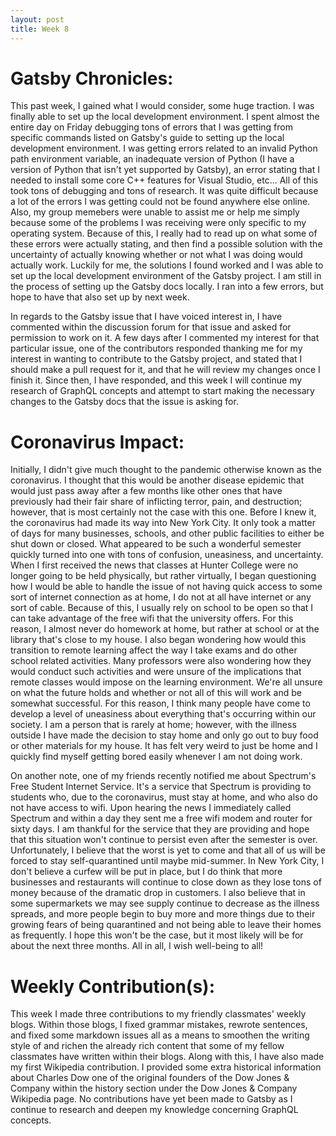 ```yaml
---
layout: post
title: Week 8
---
```


# Gatsby Chronicles:

This past week, I gained what I would consider, some huge traction. I was finally able to set up the local development environment. I spent almost the entire day on Friday debugging tons of errors that I was getting from specific commands listed on Gatsby's guide to setting up the local development environment. I was getting errors related to an invalid Python path environment variable, an inadequate version of Python (I have a version of Python that isn't yet supported by Gatsby), an error stating that I needed to install some core C++ features for Visual Studio, etc... All of this took tons of debugging and tons of research. It was quite difficult because a lot of the errors I was getting could not be found anywhere else online. Also, my group memebers were unable to assist me or help me simply because some of the problems I was receiving were only specific to my operating system. Because of this, I really had to read up on what some of these errors were actually stating, and then find a possible solution with the uncertainty of actually knowing whether or not what I was doing would actually work. Luckily for me, the solutions I found worked and I was able to set up the local development environment of the Gatsby project. I am still in the process of setting up the Gatsby docs locally. I ran into a few errors, but hope to have that also set up by next week. 

In regards to the Gatsby issue that I have voiced interest in, I have commented within the discussion forum for that issue and asked for permission to work on it. A few days after I commented my interest for that particular issue, one of the contributors responded thanking me for my interest in wanting to contribute to the Gatsby project, and stated that I should make a pull request for it, and that he will review my changes once I finish it. Since then, I have responded, and this week I will continue my research of GraphQL concepts and attempt to start making the necessary changes to the Gatsby docs that the issue is asking for.


# Coronavirus Impact:
Initially, I didn't give much thought to the pandemic otherwise known as the coronavirus. I thought that this would be another disease epidemic that would just pass away after a few months like other ones that have previously had their fair share of inflicting terror, pain, and destruction; however, that is most certainly not the case with this one. Before I knew it, the coronavirus had made its way into New York City. It only took a matter of days for many businesses, schools, and other public facilities to either be shut down or closed. What appeared to be such a wonderful semester quickly turned into one with tons of confusion, uneasiness, and uncertainty. When I first received the news that classes at Hunter College were no longer going to be held physically, but rather virtually, I began questioning how I would be able to handle the issue of not having quick access to some sort of internet connection as at home, I do not at all have internet or any sort of cable. Because of this, I usually rely on school to be open so that I can take advantage of the free wifi that the university offers. For this reason, I almost never do homework at home, but rather at school or at the library that's close to my house. I also began wondering how would this transition to remote learning affect the way I take exams and do other school related activities. Many professors were also wondering how they would conduct such activities and were unsure of the implications that remote classes would impose on the learning environment. We're all unsure on what the future holds and whether or not all of this will work and be somewhat successful. For this reason, I think many people have come to develop a level of uneasiness about everything that's occurring within our society. I am a person that is rarely at home; however, with the illness outside I have made the decision to stay home and only go out to buy food or other materials for my house. It has felt very weird to just be home and I quickly find myself getting bored easily whenever I am not doing work. 

On another note, one of my friends recently notified me about Spectrum's Free Student Internet Service. It's a service that Spectrum is providing to students who, due to the coronavirus, must stay at home, and who also do not have access to wifi. Upon hearing the news I immediately called Spectrum and within a day they sent me a free wifi modem and router for sixty days. I am thankful for the service that they are providing and hope that this situation won't continue to persist even after the semester is over. Unfortunately, I believe that the worst is yet to come and that all of us will be forced to stay self-quarantined until maybe mid-summer. In New York City, I don't believe a curfew will be put in place, but I do think that more businesses and restaurants will continue to close down as they lose tons of money because of the dramatic drop in customers. I also believe that in some supermarkets we may see supply continue to decrease as the illness spreads, and more people begin to buy more and more things due to their growing fears of being quarantined and not being able to leave their homes as frequently. I hope this won't be the case, but it most likely will be for about the next three months. All in all, I wish well-being to all!


# Weekly Contribution(s):
This week I made three contributions to my friendly classmates' weekly blogs. Within those blogs, I fixed grammar mistakes, rewrote sentences, and fixed some markdown issues all as a means to smoothen the writing style of and richen the already rich content that some of my fellow classmates have written within their blogs. Along with this, I have also made my first Wikipedia contribution. I provided some extra historical information about Charles Dow one of the original founders of the Dow Jones & Company within the history section under the Dow Jones & Company Wikipedia page. No contributions have yet been made to Gatsby as I continue to research and deepen my knowledge concerning GraphQL concepts.
